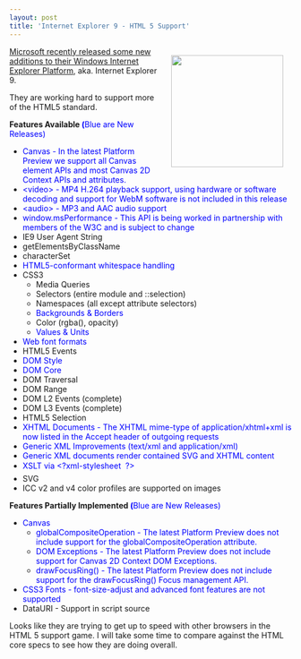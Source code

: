 ```yaml
---
layout: post
title: 'Internet Explorer 9 - HTML 5 Support'
---
```

<img class="alignnone" style="padding: 15px;" title="Internet Explorer" src="http://kinlane-productions.s3.amazonaws.com/InternetExplorer.jpg" alt="" width="200" align="right" /><a href="http://ie.microsoft.com/testdrive/info/ReleaseNotes/Default.html" target="_blank">Microsoft recently released some new additions to their Windows Internet Explorer Platform</a>, aka. Internet Explorer 9.<p></p>
They are working hard to support more of the HTML5 standard.<p></p>
<strong>Features Available <span style="color: #0000ff;">(</span></strong><span style="color: #0000ff;">Blue are New Releases)</span>
<ul class="mainlist">
	<li> <span style="color: #0000ff;">Canvas - In the latest Platform Preview we support all Canvas element APIs and most Canvas 2D Context APIs and attributes.</span></li>
	<li><span style="color: #0000ff;">&lt;video&gt; - MP4 H.264 playback support, using hardware or software decoding and support for WebM software is not included in this release</span></li>
	<li><span style="color: #0000ff;">&lt;audio&gt; - MP3 and AAC audio support</span></li>
	<li><span style="color: #0000ff;">window.msPerformance - This API is being worked in partnership with members of the W3C and is subject to change</span></li>
	<li>IE9 User Agent String</li>
	<li>getElementsByClassName</li>
	<li>characterSet</li>
	<li><span style="color: #0000ff;">HTML5-conformant whitespace handling</span></li>
	<li>CSS3
<ul class="mainlist">
	<li>Media Queries</li>
	<li>Selectors (entire module and ::selection)</li>
	<li>Namespaces (all except attribute selectors)</li>
	<li><span style="color: #0000ff;">Backgrounds &amp; Borders</span></li>
	<li>Color (rgba(), opacity)</li>
	<li><span style="color: #0000ff;">Values &amp; Units</span></li>
</ul>
</li>
	<li><span style="color: #0000ff;">Web font formats</span></li>
	<li>HTML5 Events</li>
	<li><span style="color: #0000ff;">DOM Style</span></li>
	<li><span style="color: #0000ff;">DOM Core</span></li>
	<li>DOM Traversal</li>
	<li>DOM Range</li>
	<li>DOM L2 Events (complete)</li>
	<li>DOM L3 Events (complete)</li>
	<li>HTML5 Selection</li>
	<li><span style="color: #0000ff;">XHTML Documents - The XHTML mime-type of application/xhtml+xml is now listed in the Accept header of outgoing requests</span></li>
	<li><span style="color: #0000ff;">Generic XML Improvements (text/xml and application/xml)</span></li>
	<li><span style="color: #0000ff;">Generic XML documents render contained SVG and XHTML content</span></li>
	<li><span style="color: #0000ff;">XSLT via &lt;?xml-stylesheet  ?&gt;</span></li>
	<li>SVG</li>
	<li>ICC v2 and v4 color profiles are supported on images</li>
</ul>
<strong>Features Partially Implemented<span style="color: #0000ff;"> </span></strong><span style="color: #0000ff;"><strong> (</strong>Blue are New  Releases)</span>
<ul class="mainlist">
	<li> <span style="color: #0000ff;">Canvas</span>
<ul class="mainlist">
	<li><span style="color: #0000ff;">globalCompositeOperation - The latest Platform Preview does not include support for the globalCompositeOperation attribute.</span></li>
	<li><span style="color: #0000ff;">DOM Exceptions - The latest Platform Preview does not include support for Canvas 2D Context DOM Exceptions.</span></li>
	<li><span style="color: #0000ff;">drawFocusRing() - The latest Platform Preview does not include support for the drawFocusRing() Focus management API.</span></li>
</ul>
</li>
	<li><span style="color: #0000ff;">CSS3 Fonts - font-size-adjust and advanced font features are not supported</span></li>
	<li>DataURI - Support in script source</li>
</ul>
Looks like they are trying to get up to speed with other browsers in the HTML 5 support game. I will take some time to compare against the HTML core specs to see how they are doing overall.